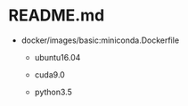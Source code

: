 README.md
=====

 * docker/images/basic:miniconda.Dockerfile

 	* ubuntu16.04

 	* cuda9.0

 	* python3.5

